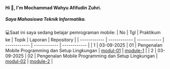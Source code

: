 #### Hi 👋, I'm Mochammad Wahyu Afifudin Zuhri. 
##### Saya Mahasiswa Teknik Informatika.

💻Saat ini saya sedang belajar pemrograman mobile:
| No  | Tgl  | Praktikum ke  | Topik  | Laporan | Repository |
| ------------ | ------------ | ------------ | ------------ | ------------ | ------------ | 
|  1 | 03-09-2025  | 01  | Pengenalan Mobile Programming dan Setup Lingkungan  | [modul-01](https://docs.google.com/document/d/1aVRJTNYvTpJY1oBlYQX1pxzbSQFfJ98n/edit?usp=sharing&ouid=104944616880503288967&rtpof=true&sd=true "Modul 01") | [module-1](https://github.com/WahyuAfifudin/mobile-practicum-module-1 "program-module-1") |
|  2 | 03-09-2025  | 02  | Pengenalan Mobile Programming dan Setup Lingkungan  | [modul-02](https://drive.google.com/file/d/1dXOSIK_5tTSV_tXfoyjeNrbvK8b50mKe/view?usp=sharing "Modul 02") | [module-2](https://github.com/WahyuAfifudin/mobile-practicum-module-2 "module-2") |

